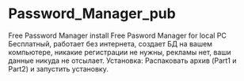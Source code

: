 # Password_Manager_pub
Free Password Manager install
Free Pasword Manager for local PC
Бесплатный, работает без интернета, создает БД на вашем компьютере, никакие регистрации не нужны, рекламы нет, ваши данные никуда не отсылает.
Установка: Распаковать архив (Part1 и Part2) и запустить установку.
